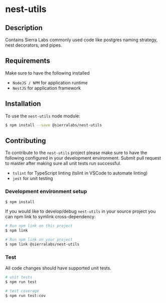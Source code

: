 # nest-utils

## Description

Contains Sierra Labs commonly used code like postgres naming strategy, nest decorators, and pipes.

## Requirements

Make sure to have the following installed

* `NodeJS / NPM` for application runtime
* `NestJS` for application framework


## Installation

To use the `nest-utils` node module:

```bash
$ npm install --save @sierralabs/nest-utils
```

## Contributing

To contribute to the `nest-utils` project please make sure to have the following configured in your development environment. Submit pull request to master after making sure all unit tests run successful.

* `tslint` for TypeScript linting (tslint in VSCode to automate linting)
* `jest` for unit testing

### Development environment setup

```bash
$ npm install
```

If you would like to develop/debug `nest-utils` in your source project you can npm link to symlink cross-dependency:

```bash
# Run npm link on this project
$ npm link

# Run npm link on your project
$ npm link @sierralabs/nest-utils
```

### Test

All code changes should have supported unit tests.

```bash
# unit tests
$ npm run test

# test coverage
$ npm run test:cov
```

